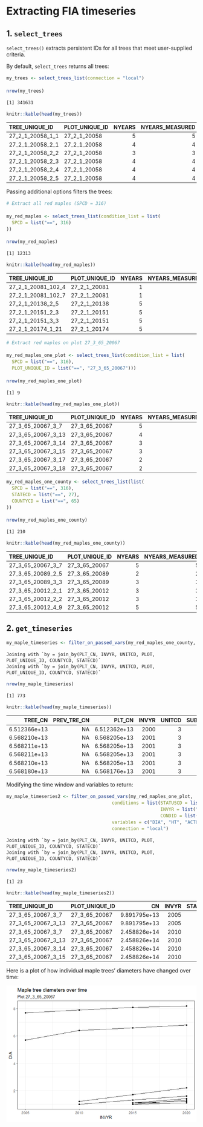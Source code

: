 # Extracting FIA timeseries

## 1. `select_trees`

`select_trees()` extracts persistent IDs for all trees that meet
user-supplied criteria.

By default, `select_trees` returns all trees:

``` r
my_trees <- select_trees_list(connection = "local")

nrow(my_trees)
```

    [1] 341631

``` r
knitr::kable(head(my_trees))
```

| TREE_UNIQUE_ID   | PLOT_UNIQUE_ID | NYEARS | NYEARS_MEASURED | FIRSTYR | LASTYR | SPCD |  PLOT | SUBPLOT | SPCDS | COUNTYCD | STATECD |
|:-----------------|:---------------|-------:|----------------:|--------:|-------:|-----:|------:|--------:|------:|---------:|--------:|
| 27_2_1_20058_1_1 | 27_2_1_20058   |      5 |               5 |    2000 |   2020 |  375 | 20058 |       1 |     1 |        1 |      27 |
| 27_2_1_20058_2_1 | 27_2_1_20058   |      4 |               4 |    2000 |   2015 |  746 | 20058 |       2 |     1 |        1 |      27 |
| 27_2_1_20058_2_2 | 27_2_1_20058   |      3 |               3 |    2000 |   2010 |  746 | 20058 |       2 |     1 |        1 |      27 |
| 27_2_1_20058_2_3 | 27_2_1_20058   |      4 |               4 |    2000 |   2015 |  746 | 20058 |       2 |     1 |        1 |      27 |
| 27_2_1_20058_2_4 | 27_2_1_20058   |      4 |               4 |    2000 |   2015 |  746 | 20058 |       2 |     1 |        1 |      27 |
| 27_2_1_20058_2_5 | 27_2_1_20058   |      4 |               4 |    2000 |   2015 |  746 | 20058 |       2 |     1 |        1 |      27 |

Passing additional options filters the trees:

``` r
# Extract all red maples (SPCD = 316)

my_red_maples <- select_trees_list(condition_list = list(
  SPCD = list("==", 316)
))

nrow(my_red_maples)
```

    [1] 12313

``` r
knitr::kable(head(my_red_maples))
```

| TREE_UNIQUE_ID     | PLOT_UNIQUE_ID | NYEARS | NYEARS_MEASURED | FIRSTYR | LASTYR | SPCD |  PLOT | SUBPLOT | SPCDS | COUNTYCD | STATECD |
|:-------------------|:---------------|-------:|----------------:|--------:|-------:|-----:|------:|--------:|------:|---------:|--------:|
| 27_2_1_20081_102_4 | 27_2_1_20081   |      1 |               1 |    2000 |   2000 |  316 | 20081 |     102 |     1 |        1 |      27 |
| 27_2_1_20081_102_7 | 27_2_1_20081   |      1 |               1 |    2000 |   2000 |  316 | 20081 |     102 |     1 |        1 |      27 |
| 27_2_1_20138_2_5   | 27_2_1_20138   |      5 |               5 |    2000 |   2020 |  316 | 20138 |       2 |     1 |        1 |      27 |
| 27_2_1_20151_2_3   | 27_2_1_20151   |      5 |               5 |    2000 |   2020 |  316 | 20151 |       2 |     1 |        1 |      27 |
| 27_2_1_20151_3_3   | 27_2_1_20151   |      5 |               5 |    2000 |   2020 |  316 | 20151 |       3 |     1 |        1 |      27 |
| 27_2_1_20174_1_21  | 27_2_1_20174   |      5 |               5 |    2000 |   2020 |  316 | 20174 |       1 |     1 |        1 |      27 |

``` r
# Extract red maples on plot 27_3_65_20067

my_red_maples_one_plot <- select_trees_list(condition_list = list(
  SPCD = list("==", 316),
  PLOT_UNIQUE_ID = list("==", "27_3_65_20067")))

nrow(my_red_maples_one_plot)
```

    [1] 9

``` r
knitr::kable(head(my_red_maples_one_plot))
```

| TREE_UNIQUE_ID     | PLOT_UNIQUE_ID | NYEARS | NYEARS_MEASURED | FIRSTYR | LASTYR | SPCD |  PLOT | SUBPLOT | SPCDS | COUNTYCD | STATECD |
|:-------------------|:---------------|-------:|----------------:|--------:|-------:|-----:|------:|--------:|------:|---------:|--------:|
| 27_3_65_20067_3_7  | 27_3_65_20067  |      5 |               5 |    2000 |   2020 |  316 | 20067 |       3 |     1 |       65 |      27 |
| 27_3_65_20067_3_13 | 27_3_65_20067  |      4 |               4 |    2005 |   2020 |  316 | 20067 |       3 |     1 |       65 |      27 |
| 27_3_65_20067_3_14 | 27_3_65_20067  |      3 |               3 |    2010 |   2020 |  316 | 20067 |       3 |     1 |       65 |      27 |
| 27_3_65_20067_3_15 | 27_3_65_20067  |      3 |               3 |    2010 |   2020 |  316 | 20067 |       3 |     1 |       65 |      27 |
| 27_3_65_20067_3_17 | 27_3_65_20067  |      2 |               2 |    2015 |   2020 |  316 | 20067 |       3 |     1 |       65 |      27 |
| 27_3_65_20067_3_18 | 27_3_65_20067  |      2 |               2 |    2015 |   2020 |  316 | 20067 |       3 |     1 |       65 |      27 |

``` r
my_red_maples_one_county <- select_trees_list(list(
  SPCD = list("==", 316),
  STATECD = list("==", 27),
  COUNTYCD = list("==", 65)
))

nrow(my_red_maples_one_county)
```

    [1] 210

``` r
knitr::kable(head(my_red_maples_one_county))
```

| TREE_UNIQUE_ID    | PLOT_UNIQUE_ID | NYEARS | NYEARS_MEASURED | FIRSTYR | LASTYR | SPCD |  PLOT | SUBPLOT | SPCDS | COUNTYCD | STATECD |
|:------------------|:---------------|-------:|----------------:|--------:|-------:|-----:|------:|--------:|------:|---------:|--------:|
| 27_3_65_20067_3_7 | 27_3_65_20067  |      5 |               5 |    2000 |   2020 |  316 | 20067 |       3 |     1 |       65 |      27 |
| 27_3_65_20089_2_5 | 27_3_65_20089  |      2 |               2 |    2000 |   2005 |  316 | 20089 |       2 |     1 |       65 |      27 |
| 27_3_65_20089_3_3 | 27_3_65_20089  |      3 |               3 |    2000 |   2010 |  316 | 20089 |       3 |     1 |       65 |      27 |
| 27_3_65_20012_2_1 | 27_3_65_20012  |      3 |               3 |    2001 |   2011 |  316 | 20012 |       2 |     1 |       65 |      27 |
| 27_3_65_20012_2_2 | 27_3_65_20012  |      3 |               3 |    2001 |   2011 |  316 | 20012 |       2 |     1 |       65 |      27 |
| 27_3_65_20012_4_9 | 27_3_65_20012  |      5 |               5 |    2001 |   2021 |  316 | 20012 |       4 |     1 |       65 |      27 |

## 2. `get_timeseries`

``` r
my_maple_timeseries <- filter_on_passed_vars(my_red_maples_one_county, connection = 'local')
```

    Joining with `by = join_by(PLT_CN, INVYR, UNITCD, PLOT, PLOT_UNIQUE_ID, COUNTYCD, STATECD)`
    Joining with `by = join_by(PLT_CN, INVYR, UNITCD, PLOT, PLOT_UNIQUE_ID, COUNTYCD, STATECD)`

``` r
nrow(my_maple_timeseries)
```

    [1] 773

``` r
knitr::kable(head(my_maple_timeseries))
```

|      TREE_CN | PREV_TRE_CN |       PLT_CN | INVYR | UNITCD | SUBP | TREE |  PLOT | STATUSCD |  DIA |  HT | ACTUALHT | SPCD | CYCLE | TREE_UNIQUE_ID     | PLOT_UNIQUE_ID | COUNTYCD | STATECD |  PREV_PLT_CN | PLOT_STATUS_CD | PLOT_NONSAMPLE_REASN_CD | MEASYEAR | MEASMON | MEASDAY | REMPER | KINDCD | DESIGNCD | RDDISTCD | WATERCD |      LAT |       LON | ELEV |           CN | CONDID | COND_STATUS_CD | COND_NONSAMPLE_REASN_CD |
|-------------:|------------:|-------------:|------:|-------:|-----:|-----:|------:|---------:|-----:|----:|---------:|-----:|------:|:-------------------|:---------------|---------:|--------:|-------------:|---------------:|------------------------:|---------:|--------:|--------:|-------:|-------:|---------:|---------:|--------:|---------:|----------:|-----:|-------------:|-------:|---------------:|------------------------:|
| 6.512366e+13 |          NA | 6.512362e+13 |  2000 |      3 |    3 |    7 | 20067 |        1 |  7.4 |  46 |       46 |  316 |    12 | 27_3_65_20067_3_7  | 27_3_65_20067  |       65 |      27 |           NA |              1 |                      NA |     2000 |       9 |      11 |     NA |      1 |      314 |        4 |       1 | 46.06519 | -93.27359 | 1120 | 6.512363e+13 |      2 |              1 |                      NA |
| 6.568210e+13 |          NA | 6.568205e+13 |  2001 |      3 |    1 |    2 | 20062 |        1 | 11.2 |  63 |       63 |  316 |    12 | 27_3_65_20062_1_2  | 27_3_65_20062  |       65 |      27 | 2.765377e+13 |              1 |                      NA |     2001 |       2 |      18 |     10 |      1 |      321 |        5 |       0 | 46.15622 | -93.21842 | 1260 | 6.568206e+13 |      2 |              1 |                      NA |
| 6.568211e+13 |          NA | 6.568205e+13 |  2001 |      3 |    1 |    5 | 20062 |        1 |  6.6 |  55 |       55 |  316 |    12 | 27_3_65_20062_1_5  | 27_3_65_20062  |       65 |      27 | 2.765377e+13 |              1 |                      NA |     2001 |       2 |      18 |     10 |      1 |      321 |        5 |       0 | 46.15622 | -93.21842 | 1260 | 6.568206e+13 |      2 |              1 |                      NA |
| 6.568211e+13 |          NA | 6.568205e+13 |  2001 |      3 |    1 |    6 | 20062 |        1 |  5.6 |  55 |       55 |  316 |    12 | 27_3_65_20062_1_6  | 27_3_65_20062  |       65 |      27 | 2.765377e+13 |              1 |                      NA |     2001 |       2 |      18 |     10 |      1 |      321 |        5 |       0 | 46.15622 | -93.21842 | 1260 | 6.568206e+13 |      2 |              1 |                      NA |
| 6.568210e+13 |          NA | 6.568205e+13 |  2001 |      3 |    1 |   10 | 20062 |        1 |  7.5 |  60 |       60 |  316 |    12 | 27_3_65_20062_1_10 | 27_3_65_20062  |       65 |      27 | 2.765377e+13 |              1 |                      NA |     2001 |       2 |      18 |     10 |      1 |      321 |        5 |       0 | 46.15622 | -93.21842 | 1260 | 6.568206e+13 |      2 |              1 |                      NA |
| 6.568180e+13 |          NA | 6.568176e+13 |  2001 |      3 |    3 |    1 | 20167 |        1 |  5.6 |  36 |       36 |  316 |    12 | 27_3_65_20167_3_1  | 27_3_65_20167  |       65 |      27 | 2.765376e+13 |              1 |                      NA |     2001 |       3 |      11 |     10 |      1 |      319 |        5 |       2 | 46.13712 | -93.36355 | 1260 | 6.568177e+13 |      2 |              1 |                      NA |

Modifying the time window and variables to return:

``` r
my_maple_timeseries2 <- filter_on_passed_vars(my_red_maples_one_plot, 
                                       conditions = list(STATUSCD = list("==", 1),
                                                         INVYR = list("%in%", 2005:2024),
                                                         CONDID = list("==", 2)),
                                       variables = c("DIA", "HT", "ACTUALHT", "CONDID"),
                                       connection = "local")
```

    Joining with `by = join_by(PLT_CN, INVYR, UNITCD, PLOT, PLOT_UNIQUE_ID, COUNTYCD, STATECD)`
    Joining with `by = join_by(PLT_CN, INVYR, UNITCD, PLOT, PLOT_UNIQUE_ID, COUNTYCD, STATECD)`

``` r
nrow(my_maple_timeseries2)
```

    [1] 23

``` r
knitr::kable(head(my_maple_timeseries2))
```

| TREE_UNIQUE_ID     | PLOT_UNIQUE_ID |           CN | INVYR | STATECD | COUNTYCD | UNITCD |  PLOT | SUBP | TREE | DIA |  HT | ACTUALHT | CONDID |
|:-------------------|:---------------|-------------:|------:|--------:|---------:|-------:|------:|-----:|-----:|----:|----:|---------:|-------:|
| 27_3_65_20067_3_7  | 27_3_65_20067  | 9.891795e+13 |  2005 |      27 |       65 |      3 | 20067 |    3 |    7 | 7.7 |  48 |       48 |      2 |
| 27_3_65_20067_3_13 | 27_3_65_20067  | 9.891795e+13 |  2005 |      27 |       65 |      3 | 20067 |    3 |   13 | 5.7 |  50 |       50 |      2 |
| 27_3_65_20067_3_7  | 27_3_65_20067  | 2.458826e+14 |  2010 |      27 |       65 |      3 | 20067 |    3 |    7 | 7.9 |  53 |       53 |      2 |
| 27_3_65_20067_3_13 | 27_3_65_20067  | 2.458826e+14 |  2010 |      27 |       65 |      3 | 20067 |    3 |   13 | 6.4 |  55 |       55 |      2 |
| 27_3_65_20067_3_14 | 27_3_65_20067  | 2.458826e+14 |  2010 |      27 |       65 |      3 | 20067 |    3 |   14 | 1.0 |  14 |       NA |      2 |
| 27_3_65_20067_3_15 | 27_3_65_20067  | 2.458826e+14 |  2010 |      27 |       65 |      3 | 20067 |    3 |   15 | 1.2 |  16 |       NA |      2 |

Here is a plot of how individual maple trees’ diameters have changed
over time:

<img
src="fia_demo_duckdbfs_flexfilter_files/figure-commonmark/fig-mapledia-1.png"
id="fig-mapledia"
alt="Figure 1: Diameters of red maple trees on plot 20010 over time. Individual lines represent individual trees." />
